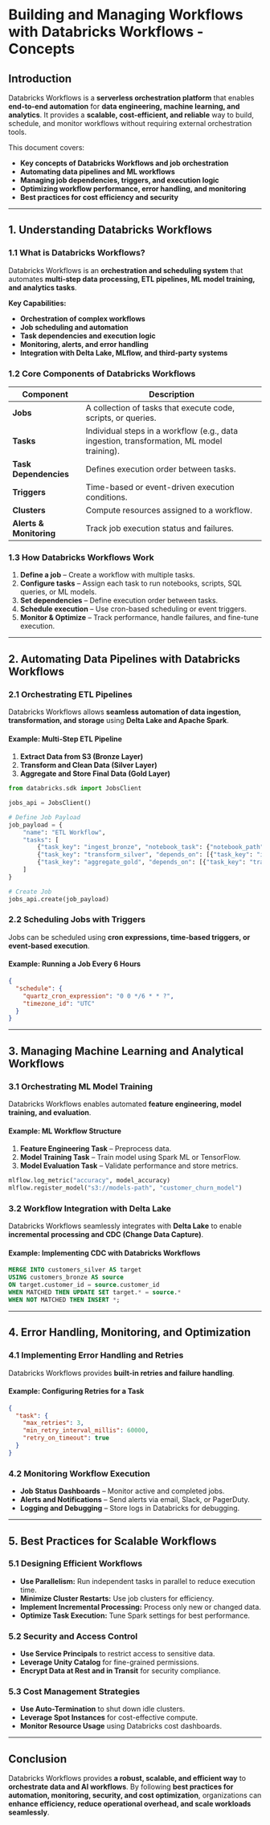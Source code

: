 # **Building and Managing Workflows with Databricks Workflows - Concepts**

## **Introduction**
Databricks Workflows is a **serverless orchestration platform** that enables **end-to-end automation** for **data engineering, machine learning, and analytics**. It provides a **scalable, cost-efficient, and reliable** way to build, schedule, and monitor workflows without requiring external orchestration tools.

This document covers:
- **Key concepts of Databricks Workflows and job orchestration**
- **Automating data pipelines and ML workflows**
- **Managing job dependencies, triggers, and execution logic**
- **Optimizing workflow performance, error handling, and monitoring**
- **Best practices for cost efficiency and security**

---

## **1. Understanding Databricks Workflows**
### **1.1 What is Databricks Workflows?**
Databricks Workflows is an **orchestration and scheduling system** that automates **multi-step data processing, ETL pipelines, ML model training, and analytics tasks**.

**Key Capabilities:**
- **Orchestration of complex workflows**
- **Job scheduling and automation**
- **Task dependencies and execution logic**
- **Monitoring, alerts, and error handling**
- **Integration with Delta Lake, MLflow, and third-party systems**

### **1.2 Core Components of Databricks Workflows**
| Component        | Description |
|----------------|-------------|
| **Jobs**        | A collection of tasks that execute code, scripts, or queries. |
| **Tasks**       | Individual steps in a workflow (e.g., data ingestion, transformation, ML model training). |
| **Task Dependencies** | Defines execution order between tasks. |
| **Triggers**    | Time-based or event-driven execution conditions. |
| **Clusters**    | Compute resources assigned to a workflow. |
| **Alerts & Monitoring** | Track job execution status and failures. |

### **1.3 How Databricks Workflows Work**
1. **Define a job** – Create a workflow with multiple tasks.
2. **Configure tasks** – Assign each task to run notebooks, scripts, SQL queries, or ML models.
3. **Set dependencies** – Define execution order between tasks.
4. **Schedule execution** – Use cron-based scheduling or event triggers.
5. **Monitor & Optimize** – Track performance, handle failures, and fine-tune execution.

---

## **2. Automating Data Pipelines with Databricks Workflows**
### **2.1 Orchestrating ETL Pipelines**
Databricks Workflows allows **seamless automation of data ingestion, transformation, and storage** using **Delta Lake and Apache Spark**.

#### **Example: Multi-Step ETL Pipeline**
1. **Extract Data from S3 (Bronze Layer)**
2. **Transform and Clean Data (Silver Layer)**
3. **Aggregate and Store Final Data (Gold Layer)**

```python
from databricks.sdk import JobsClient

jobs_api = JobsClient()

# Define Job Payload
job_payload = {
    "name": "ETL Workflow",
    "tasks": [
        {"task_key": "ingest_bronze", "notebook_task": {"notebook_path": "./bronze_ingest"}},
        {"task_key": "transform_silver", "depends_on": [{"task_key": "ingest_bronze"}], "notebook_task": {"notebook_path": "./silver_transform"}},
        {"task_key": "aggregate_gold", "depends_on": [{"task_key": "transform_silver"}], "notebook_task": {"notebook_path": "./gold_aggregate"}}
    ]
}

# Create Job
jobs_api.create(job_payload)
```

### **2.2 Scheduling Jobs with Triggers**
Jobs can be scheduled using **cron expressions, time-based triggers, or event-based execution**.

#### **Example: Running a Job Every 6 Hours**
```json
{
  "schedule": {
    "quartz_cron_expression": "0 0 */6 * * ?",
    "timezone_id": "UTC"
  }
}
```

---

## **3. Managing Machine Learning and Analytical Workflows**
### **3.1 Orchestrating ML Model Training**
Databricks Workflows enables automated **feature engineering, model training, and evaluation**.

#### **Example: ML Workflow Structure**
1. **Feature Engineering Task** – Preprocess data.
2. **Model Training Task** – Train model using Spark ML or TensorFlow.
3. **Model Evaluation Task** – Validate performance and store metrics.

```python
mlflow.log_metric("accuracy", model_accuracy)
mlflow.register_model("s3://models-path", "customer_churn_model")
```

### **3.2 Workflow Integration with Delta Lake**
Databricks Workflows seamlessly integrates with **Delta Lake** to enable **incremental processing and CDC (Change Data Capture)**.

#### **Example: Implementing CDC with Databricks Workflows**
```sql
MERGE INTO customers_silver AS target
USING customers_bronze AS source
ON target.customer_id = source.customer_id
WHEN MATCHED THEN UPDATE SET target.* = source.*
WHEN NOT MATCHED THEN INSERT *;
```

---

## **4. Error Handling, Monitoring, and Optimization**
### **4.1 Implementing Error Handling and Retries**
Databricks Workflows provides **built-in retries and failure handling**.

#### **Example: Configuring Retries for a Task**
```json
{
  "task": {
    "max_retries": 3,
    "min_retry_interval_millis": 60000,
    "retry_on_timeout": true
  }
}
```

### **4.2 Monitoring Workflow Execution**
- **Job Status Dashboards** – Monitor active and completed jobs.
- **Alerts and Notifications** – Send alerts via email, Slack, or PagerDuty.
- **Logging and Debugging** – Store logs in Databricks for debugging.

---

## **5. Best Practices for Scalable Workflows**
### **5.1 Designing Efficient Workflows**
- **Use Parallelism:** Run independent tasks in parallel to reduce execution time.
- **Minimize Cluster Restarts:** Use job clusters for efficiency.
- **Implement Incremental Processing:** Process only new or changed data.
- **Optimize Task Execution:** Tune Spark settings for best performance.

### **5.2 Security and Access Control**
- **Use Service Principals** to restrict access to sensitive data.
- **Leverage Unity Catalog** for fine-grained permissions.
- **Encrypt Data at Rest and in Transit** for security compliance.

### **5.3 Cost Management Strategies**
- **Use Auto-Termination** to shut down idle clusters.
- **Leverage Spot Instances** for cost-effective compute.
- **Monitor Resource Usage** using Databricks cost dashboards.

---

## **Conclusion**
Databricks Workflows provides **a robust, scalable, and efficient way** to **orchestrate data and AI workflows**. By following **best practices for automation, monitoring, security, and cost optimization**, organizations can **enhance efficiency, reduce operational overhead, and scale workloads seamlessly**.

